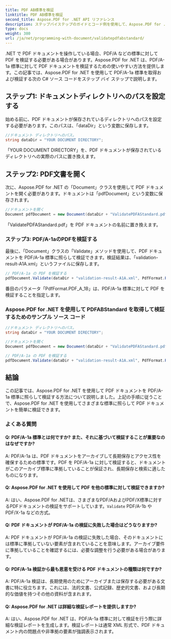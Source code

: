```yaml
---
title: PDF AB標準を検証
linktitle: PDF AB標準を検証
second_title: Aspose.PDF for .NET API リファレンス
description: ステップバイステップのガイドとコード例を使用して、Aspose.PDF for .NET を使用して PDF ドキュメントを PDFABStandard に照らして検証する方法を学びます。
type: docs
weight: 380
url: /ja/net/programming-with-document/validatepdfabstandard/
---
```

.NET で PDF ドキュメントを操作している場合、PDF/A などの標準に対して PDF を検証する必要がある場合があります。Aspose.PDF for .NET は、PDF/A-1a 標準に対して PDF ドキュメントを検証するための使いやすい方法を提供します。この記事では、Aspose.PDF for .NET を使用して PDF/A-1a 標準を取得および検証する次の C# ソース コードをステップ バイ ステップで説明します。

## ステップ1: ドキュメントディレクトリへのパスを設定する

始める前に、PDF ドキュメントが保存されているディレクトリへのパスを設定する必要があります。このパスは、「dataDir」という変数に保存します。

```csharp
//ドキュメント ディレクトリへのパス。
string dataDir = "YOUR DOCUMENT DIRECTORY";
```

「YOUR DOCUMENT DIRECTORY」を、PDF ドキュメントが保存されているディレクトリへの実際のパスに置き換えます。

## ステップ2: PDF文書を開く

次に、Aspose.PDF for .NET の「Document」クラスを使用して PDF ドキュメントを開く必要があります。ドキュメントは「pdfDocument」という変数に保存されます。

```csharp
//ドキュメントを開く
Document pdfDocument = new Document(dataDir + "ValidatePDFAStandard.pdf");
```

「ValidatePDFAStandard.pdf」を PDF ドキュメントの名前に置き換えます。

### ステップ3: PDF/A-1aのPDFを検証する

最後に、「Document」クラスの「Validate」メソッドを使用して、PDF ドキュメントを PDF/A-1a 標準に照らして検証できます。検証結果は、「validation-result-A1A.xml」というファイルに保存します。

```csharp
// PDF/A-1a の PDF を検証する
pdfDocument.Validate(dataDir + "validation-result-A1A.xml", PdfFormat.PDF_A_1B);
```

番目のパラメータ「PdfFormat.PDF_A_1B」は、PDF/A-1a 標準に対して PDF を検証することを指定します。

### Aspose.PDF for .NET を使用して PDFABStandard を取得して検証するためのサンプル ソース コード

```csharp
//ドキュメント ディレクトリへのパス。
string dataDir = "YOUR DOCUMENT DIRECTORY";

//ドキュメントを開く
Document pdfDocument = new Document(dataDir + "ValidatePDFAStandard.pdf");

// PDF/A-1a の PDF を検証する
pdfDocument.Validate(dataDir + "validation-result-A1A.xml", PdfFormat.PDF_A_1B);
```

## 結論

この記事では、Aspose.PDF for .NET を使用して PDF ドキュメントを PDF/A-1a 標準に照らして検証する方法について説明しました。上記の手順に従うことで、Aspose.PDF for .NET を使用してさまざまな標準に照らして PDF ドキュメントを簡単に検証できます。

### よくある質問

#### Q: PDF/A-1a 標準とは何ですか? また、それに基づいて検証することが重要なのはなぜですか?

A: PDF/A-1a は、PDF ドキュメントをアーカイブして長期保存とアクセス性を確保するための標準です。PDF を PDF/A-1a に対して検証すると、ドキュメントがこのアーカイブ標準に準拠していることが保証され、長期保存と検索に適したものになります。

#### Q: Aspose.PDF for .NET を使用して PDF を他の標準に対して検証できますか?

 A: はい、Aspose.PDF for .NETは、さまざまなPDF/AおよびPDF/X標準に対するPDFドキュメントの検証をサポートしています。`Validate` PDF/A-1b や PDF/X-1a などの方式。

#### Q: PDF ドキュメントが PDF/A-1a の検証に失敗した場合はどうなりますか?

A: PDF ドキュメントが PDF/A-1a の検証に失敗した場合、そのドキュメントには標準に準拠していない要素が含まれていることを意味します。アーカイブ要件に準拠していることを確認するには、必要な調整を行う必要がある場合があります。

#### Q: PDF/A-1a 検証から最も恩恵を受ける PDF ドキュメントの種類は何ですか?

A: PDF/A-1a 検証は、長期使用のためにアーカイブまたは保存する必要がある文書に特に役立ちます。これには、法的文書、公式記録、歴史的文書、および長期的な価値を持つその他の資料が含まれます。

#### Q: Aspose.PDF for .NET は詳細な検証レポートを提供しますか?

A: はい、Aspose.PDF for .NET は、PDF/A-1a 標準に対して検証を行う際に詳細な検証レポートを生成します。検証レポートは通常 XML 形式で、PDF ドキュメント内の問題点や非準拠の要素が強調表示されます。